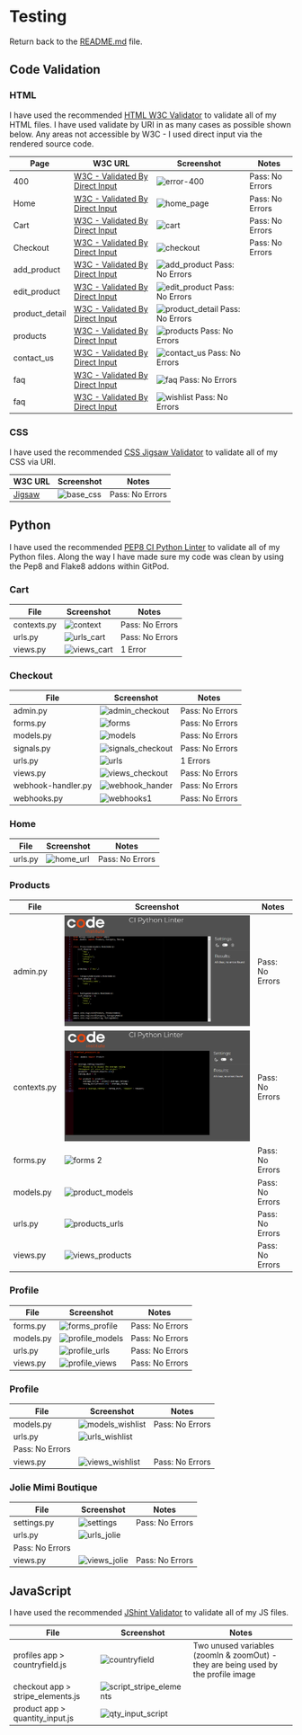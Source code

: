 # Testing

Return back to the [README.md](https://github.com/Mr-KulwinderSingh/jolie_mimi_boutique/blob/main/README.md) file.

## Code Validation

### HTML

I have used the recommended [HTML W3C Validator](https://validator.w3.org/) to validate all of my HTML files. I have used validate by URI in as many cases as possible shown below. Any areas not accessible by W3C - I used direct input via the rendered source code.

| Page | W3C URL | Screenshot | Notes |
| --- | --- | --- | --- |
| 400 | [W3C - Validated By Direct Input](https://validator.w3.org/#validate_by_input) | ![error-400](https://github.com/Mr-KulwinderSingh/jolie_mimi_boutique/assets/124357266/00919a22-1b6f-45f8-a3d2-0813df86bd3f) | Pass: No Errors |
| Home | [W3C - Validated By Direct Input](https://validator.w3.org/#validate_by_input) | ![home_page](https://github.com/Mr-KulwinderSingh/jolie_mimi_boutique/assets/124357266/b426e669-99d7-4bf0-b0c4-4750eaa4a8ff) | Pass: No Errors |
| Cart | [W3C - Validated By Direct Input](https://validator.w3.org/#validate_by_input) | ![cart](https://github.com/Mr-KulwinderSingh/jolie_mimi_boutique/assets/124357266/5d5d3462-b0df-49d5-a34d-3a9af559dfba) | Pass: No Errors
| Checkout | [W3C - Validated By Direct Input](https://validator.w3.org/#validate_by_input) | ![checkout](https://github.com/Mr-KulwinderSingh/jolie_mimi_boutique/assets/124357266/45bf939d-3a80-46db-a932-be0135f35612) | Pass: No Errors
| add_product | [W3C - Validated By Direct Input](https://validator.w3.org/#validate_by_input) | ![add_product](https://github.com/Mr-KulwinderSingh/jolie_mimi_boutique/assets/124357266/07b4b158-aa2a-4510-aa4c-2a53d04383b1) Pass: No Errors
| edit_product | [W3C - Validated By Direct Input](https://validator.w3.org/#validate_by_input) | ![edit_product](https://github.com/Mr-KulwinderSingh/jolie_mimi_boutique/assets/124357266/7b128a10-7d4a-4f91-be17-8b550f030bcf) Pass: No Errors
| product_detail | [W3C - Validated By Direct Input](https://validator.w3.org/#validate_by_input) | ![product_detail](https://github.com/Mr-KulwinderSingh/jolie_mimi_boutique/assets/124357266/31c0df3f-0373-4c4f-87fa-5bcbce0e6ecf) Pass: No Errors
| products | [W3C - Validated By Direct Input](https://validator.w3.org/#validate_by_input) | ![products](https://github.com/Mr-KulwinderSingh/jolie_mimi_boutique/assets/124357266/b0e49f7f-2e77-4943-bc8e-90301a2770e9) Pass: No Errors
| contact_us | [W3C - Validated By Direct Input](https://validator.w3.org/#validate_by_input) | ![contact_us](https://github.com/Mr-KulwinderSingh/jolie_mimi_boutique/assets/124357266/8c9b3dd0-2873-4f84-b73d-6b1010fc4c98) Pass: No Errors
| faq | [W3C - Validated By Direct Input](https://validator.w3.org/#validate_by_input) | ![faq](https://github.com/Mr-KulwinderSingh/jolie_mimi_boutique/assets/124357266/f59332ec-a563-46ff-9c46-b4a0114a4a6a) Pass: No Errors
| faq | [W3C - Validated By Direct Input](https://validator.w3.org/#validate_by_input) | ![wishlist](https://github.com/Mr-KulwinderSingh/jolie_mimi_boutique/assets/124357266/df130dcc-6914-4441-b03c-b7d47a8d3c82) Pass: No Errors


### CSS

I have used the recommended [CSS Jigsaw Validator](https://jigsaw.w3.org/css-validator) to validate all of my CSS via URI.

| W3C URL | Screenshot | Notes |
| --- | --- | --- |
| [Jigsaw](https://jigsaw.w3.org/css-validator/) | ![base_css](https://github.com/Mr-KulwinderSingh/jolie_mimi_boutique/assets/124357266/41c6e690-e185-42bf-bc48-681bbf37f604) | Pass: No Errors |


## Python

I have used the recommended [PEP8 CI Python Linter](https://pep8ci.herokuapp.com/) to validate all of my Python files. Along the way I have made sure my code was clean by using the Pep8 and Flake8 addons within GitPod.

### Cart
| File | Screenshot | Notes |
| --- | --- | --- |
| contexts.py | ![context](https://github.com/Mr-KulwinderSingh/jolie_mimi_boutique/assets/124357266/904daa9a-9ce3-42a1-8a03-9950634b85cb) | Pass: No Errors |
| urls.py | ![urls_cart](https://github.com/Mr-KulwinderSingh/jolie_mimi_boutique/assets/124357266/09c059dd-ec16-487d-814a-e964e52314c5) | Pass: No Errors |
| views.py | ![views_cart](https://github.com/Mr-KulwinderSingh/jolie_mimi_boutique/assets/124357266/750c3ccd-0922-49ef-9c0c-463b9a6b74f8) | 1 Error |

### Checkout
| File | Screenshot | Notes |
| --- | --- | --- |
| admin.py | ![admin_checkout](https://github.com/Mr-KulwinderSingh/jolie_mimi_boutique/assets/124357266/942b923f-f359-4dcb-9799-862e4ca656f8) | Pass: No Errors |
| forms.py | ![forms](https://github.com/Mr-KulwinderSingh/jolie_mimi_boutique/assets/124357266/713570b9-13a1-4ab6-8583-2f547a5507b1) | Pass: No Errors |
| models.py | ![models](https://github.com/Mr-KulwinderSingh/jolie_mimi_boutique/assets/124357266/b95def2b-9c07-4050-8c54-6545ae8dabc7) | Pass: No Errors |
| signals.py | ![signals_checkout](https://github.com/Mr-KulwinderSingh/jolie_mimi_boutique/assets/124357266/7902ffd4-0743-4bdc-bca6-3571b258a879) | Pass: No Errors |
| urls.py | ![urls](https://github.com/Mr-KulwinderSingh/jolie_mimi_boutique/assets/124357266/5ae508de-23aa-4bc9-833c-b43c93fc11b1) | 1 Errors |
| views.py | ![views_checkout](https://github.com/Mr-KulwinderSingh/jolie_mimi_boutique/assets/124357266/dabaa8d1-d0c5-4525-b607-f220e27de2a8) | Pass: No Errors |
| webhook-handler.py | ![webhook_hander](https://github.com/Mr-KulwinderSingh/jolie_mimi_boutique/assets/124357266/2f00694b-7381-4358-b6a8-b3c261543eba) | Pass: No Errors |
| webhooks.py | ![webhooks1](https://github.com/Mr-KulwinderSingh/jolie_mimi_boutique/assets/124357266/6e42cba3-2fe5-4915-be33-ea8070057a41) | Pass: No Errors |

### Home
| File | Screenshot | Notes |
| --- | --- | --- |
| urls.py | ![home_url](https://github.com/Mr-KulwinderSingh/jolie_mimi_boutique/assets/124357266/08502b80-3103-4a18-87d5-3c58b4c326ed) | Pass: No Errors |


### Products
| File | Screenshot | Notes |
| --- | --- | --- |
| admin.py | ![screenshot](https://raw.githubusercontent.com/leec313/Fetch-and-Feast/main/readme-images/python-images/products-admin.png) | Pass: No Errors |
| contexts.py | ![screenshot](https://raw.githubusercontent.com/leec313/Fetch-and-Feast/main/readme-images/python-images/products-contexts.png) | Pass: No Errors |
| forms.py | ![forms 2](https://github.com/Mr-KulwinderSingh/jolie_mimi_boutique/assets/124357266/44429266-1111-4110-9b3e-42412b2cc533) | Pass: No Errors |
| models.py | ![product_models](https://github.com/Mr-KulwinderSingh/jolie_mimi_boutique/assets/124357266/999ae46a-eaf3-4f49-ba5e-930b46845af7) | Pass: No Errors |
| urls.py | ![products_urls](https://github.com/Mr-KulwinderSingh/jolie_mimi_boutique/assets/124357266/aea32199-4c6e-46ad-93c9-42adb06d1827) | Pass: No Errors |
| views.py | ![views_products](https://github.com/Mr-KulwinderSingh/jolie_mimi_boutique/assets/124357266/b957aa96-8f34-414e-9396-86fee3aa651a) | Pass: No Errors |

### Profile
| File | Screenshot | Notes |
| --- | --- | --- |
| forms.py | ![forms_profile](https://github.com/Mr-KulwinderSingh/jolie_mimi_boutique/assets/124357266/9eba1736-69d1-4461-8b31-66f689471331) | Pass: No Errors |
| models.py | ![profile_models](https://github.com/Mr-KulwinderSingh/jolie_mimi_boutique/assets/124357266/f29462f2-d576-4bb4-ac57-0fb473281e86) | Pass: No Errors |
| urls.py | ![profile_urls](https://github.com/Mr-KulwinderSingh/jolie_mimi_boutique/assets/124357266/e975aafc-feb0-46aa-8a7f-a73cf505a7c3) | Pass: No Errors |
| views.py | ![profile_views](https://github.com/Mr-KulwinderSingh/jolie_mimi_boutique/assets/124357266/790c3330-d373-4f69-8307-1aeb8912368d) | Pass: No Errors |

### Profile
| File | Screenshot | Notes |
| --- | --- | --- |
| models.py | ![models_wishlist](https://github.com/Mr-KulwinderSingh/jolie_mimi_boutique/assets/124357266/ae0cd1a5-3d7b-4fc7-aca4-24e3bcb89290)| Pass: No Errors |
| urls.py | ![urls_wishlist](https://github.com/Mr-KulwinderSingh/jolie_mimi_boutique/assets/124357266/0b086879-4e1b-47f2-a959-fd9fead09917)
| Pass: No Errors |
| views.py | ![views_wishlist](https://github.com/Mr-KulwinderSingh/jolie_mimi_boutique/assets/124357266/06e9ff83-01fa-47b3-802f-61f439af68cf) | Pass: No Errors |

### Jolie Mimi Boutique
| File | Screenshot | Notes |
| --- | --- | --- |
| settings.py | ![settings](https://github.com/Mr-KulwinderSingh/jolie_mimi_boutique/assets/124357266/af3f188a-e360-4e13-b104-e1bc47939efd)| Pass: No Errors |
| urls.py | ![urls_jolie](https://github.com/Mr-KulwinderSingh/jolie_mimi_boutique/assets/124357266/6e58fdb1-c3c0-4983-a74a-3bb9d17254bf)
| Pass: No Errors |
| views.py | ![views_jolie](https://github.com/Mr-KulwinderSingh/jolie_mimi_boutique/assets/124357266/603ed5c4-9fd2-40c2-abd1-a824c88a657f) | Pass: No Errors |

## JavaScript

I have used the recommended [JShint Validator](https://jshint.com/) to validate all of my JS files.

| File | Screenshot | Notes |
| --- | --- | --- |
| profiles app > countryfield.js | ![countryfield](https://github.com/Mr-KulwinderSingh/jolie_mimi_boutique/assets/124357266/4e6dac9d-7817-4988-a41e-6439cea8edf6) | Two unused variables (zoomIn & zoomOut) - they are being used by the profile image |
| checkout app > stripe_elements.js | ![script_stripe_elements](https://github.com/Mr-KulwinderSingh/jolie_mimi_boutique/assets/124357266/d29d8314-828a-47aa-b99d-5769ef4c1ab8) |
| product app > quantity_input.js | ![qty_input_script](https://github.com/Mr-KulwinderSingh/jolie_mimi_boutique/assets/124357266/1bde0b5c-169d-415c-8a4e-4b190e55a945) |  |

